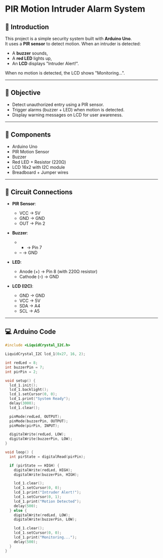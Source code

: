 # PIR Motion Intruder Alarm System

## 📌 Introduction
This project is a simple security system built with **Arduino Uno**.  
It uses a **PIR sensor** to detect motion. When an intruder is detected:  
- A **buzzer** sounds,  
- A **red LED** lights up,  
- An **LCD** displays "Intruder Alert!".  

When no motion is detected, the LCD shows "Monitoring...".

---

## 🎯 Objective
- Detect unauthorized entry using a PIR sensor.  
- Trigger alarms (buzzer + LED) when motion is detected.  
- Display warning messages on LCD for user awareness.  

---

## 🔧 Components
- Arduino Uno  
- PIR Motion Sensor  
- Buzzer  
- Red LED + Resistor (220Ω)  
- LCD 16x2 with I2C module  
- Breadboard + Jumper wires  

---

## 🔌 Circuit Connections
- **PIR Sensor**:  
  - VCC → 5V  
  - GND → GND  
  - OUT → Pin 2  

- **Buzzer**:  
  - + → Pin 7  
  - – → GND  

- **LED**:  
  - Anode (+) → Pin 8 (with 220Ω resistor)  
  - Cathode (–) → GND  

- **LCD (I2C)**:  
  - GND → GND  
  - VCC → 5V  
  - SDA → A4  
  - SCL → A5  

---

## 💻 Arduino Code
```ino
#include <LiquidCrystal_I2C.h>

LiquidCrystal_I2C lcd_1(0x27, 16, 2);

int redLed = 8;
int buzzerPin = 7;
int pirPin = 2;

void setup() {
  lcd_1.init();
  lcd_1.backlight();
  lcd_1.setCursor(0, 0);
  lcd_1.print("System Ready");
  delay(3000);
  lcd_1.clear();

  pinMode(redLed, OUTPUT);
  pinMode(buzzerPin, OUTPUT);
  pinMode(pirPin, INPUT);

  digitalWrite(redLed, LOW);
  digitalWrite(buzzerPin, LOW);
}

void loop() {
  int pirState = digitalRead(pirPin);

  if (pirState == HIGH) {
    digitalWrite(redLed, HIGH);
    digitalWrite(buzzerPin, HIGH);

    lcd_1.clear();
    lcd_1.setCursor(0, 0);
    lcd_1.print("Intruder Alert!");
    lcd_1.setCursor(0, 1);
    lcd_1.print("Motion Detected");
    delay(500);
  } else {
    digitalWrite(redLed, LOW);
    digitalWrite(buzzerPin, LOW);

    lcd_1.clear();
    lcd_1.setCursor(0, 0);
    lcd_1.print("Monitoring...");
    delay(500);
  }
}
